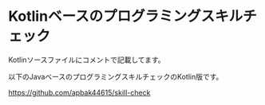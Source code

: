 # Kotlinベースのプログラミングスキルチェック

Kotlinソースファイルにコメントで記載してます。

以下のJavaベースのプログラミングスキルチェックのKotlin版です。

https://github.com/apbak44615/skill-check